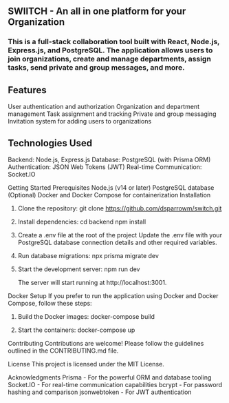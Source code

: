 ## SWIITCH - An all in one platform for your Organization

### This is a full-stack collaboration tool built with React, Node.js, Express.js, and PostgreSQL. The application allows users to join organizations, create and manage departments, assign tasks, send private and group messages, and more.

## Features
   User authentication and authorization
Organization and department management
Task assignment and tracking
Private and group messaging
Invitation system for adding users to organizations

## Technologies Used
Backend: Node.js, Express.js
Database: PostgreSQL (with Prisma ORM)
Authentication: JSON Web Tokens (JWT)
Real-time Communication: Socket.IO


Getting Started
Prerequisites
Node.js (v14 or later)
PostgreSQL database
(Optional) Docker and Docker Compose for containerization
Installation

1) Clone the repository:
   git clone https://github.com/dsparrowm/switch.git

2) Install dependencies:
    cd backend
    npm install

3) Create a .env file at the root of the project
    Update the .env file with your PostgreSQL database connection details and other required variables.

4) Run database migrations:
    npx prisma migrate dev

5) Start the development server:
    npm run dev

    The server will start running at http://localhost:3001.

Docker Setup
If you prefer to run the application using Docker and Docker Compose, follow these steps:

1) Build the Docker images:
    docker-compose build

2) Start the containers:
    docker-compose up

Contributing
Contributions are welcome! Please follow the guidelines outlined in the CONTRIBUTING.md file.

License
This project is licensed under the MIT License.

Acknowledgments
Prisma - For the powerful ORM and database tooling
Socket.IO - For real-time communication capabilities
bcrypt - For password hashing and comparison
jsonwebtoken - For JWT authentication